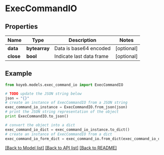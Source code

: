 # ExecCommandIO


## Properties
Name | Type | Description | Notes
------------ | ------------- | ------------- | -------------
**data** | **bytearray** | Data is base64 encoded | [optional] 
**close** | **bool** | Indicate last data frame | [optional] 

## Example

```python
from koyeb.models.exec_command_io import ExecCommandIO

# TODO update the JSON string below
json = "{}"
# create an instance of ExecCommandIO from a JSON string
exec_command_io_instance = ExecCommandIO.from_json(json)
# print the JSON string representation of the object
print ExecCommandIO.to_json()

# convert the object into a dict
exec_command_io_dict = exec_command_io_instance.to_dict()
# create an instance of ExecCommandIO from a dict
exec_command_io_form_dict = exec_command_io.from_dict(exec_command_io_dict)
```
[[Back to Model list]](../README.md#documentation-for-models) [[Back to API list]](../README.md#documentation-for-api-endpoints) [[Back to README]](../README.md)


